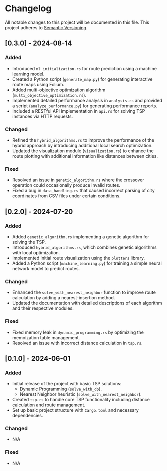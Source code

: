 # Changelog

All notable changes to this project will be documented in this file. This project adheres to [Semantic Versioning](https://semver.org/).

## [0.3.0] - 2024-08-14

### Added
- Introduced `ml_initialization.rs` for route prediction using a machine learning model.
- Created a Python script (`generate_map.py`) for generating interactive route maps using Folium.
- Added multi-objective optimization algorithm (`multi_objective_optimization.rs`).
- Implemented detailed performance analysis in `analysis.rs` and provided a script (`analyze_performance.py`) for generating performance reports.
- Included a RESTful API implementation in `api.rs` for solving TSP instances via HTTP requests.

### Changed
- Refined the `hybrid_algorithms.rs` to improve the performance of the hybrid approach by introducing additional local search optimization.
- Updated the visualization module (`visualization.rs`) to enhance the route plotting with additional information like distances between cities.

### Fixed
- Resolved an issue in `genetic_algorithm.rs` where the crossover operation could occasionally produce invalid routes.
- Fixed a bug in `data_handling.rs` that caused incorrect parsing of city coordinates from CSV files under certain conditions.

## [0.2.0] - 2024-07-20

### Added
- Added `genetic_algorithm.rs` implementing a genetic algorithm for solving the TSP.
- Introduced `hybrid_algorithms.rs`, which combines genetic algorithms with local optimization.
- Implemented initial route visualization using the `plotters` library.
- Added a Python script (`machine_learning.py`) for training a simple neural network model to predict routes.

### Changed
- Enhanced the `solve_with_nearest_neighbor` function to improve route calculation by adding a nearest-insertion method.
- Updated the documentation with detailed descriptions of each algorithm and their respective modules.

### Fixed
- Fixed memory leak in `dynamic_programming.rs` by optimizing the memoization table management.
- Resolved an issue with incorrect distance calculation in `tsp.rs`.

## [0.1.0] - 2024-06-01

### Added
- Initial release of the project with basic TSP solutions:
  - Dynamic Programming (`solve_with_dp`).
  - Nearest Neighbor heuristic (`solve_with_nearest_neighbor`).
- Created `tsp.rs` to handle core TSP functionality including distance calculation and route management.
- Set up basic project structure with `Cargo.toml` and necessary dependencies.

### Changed
- N/A

### Fixed
- N/A

